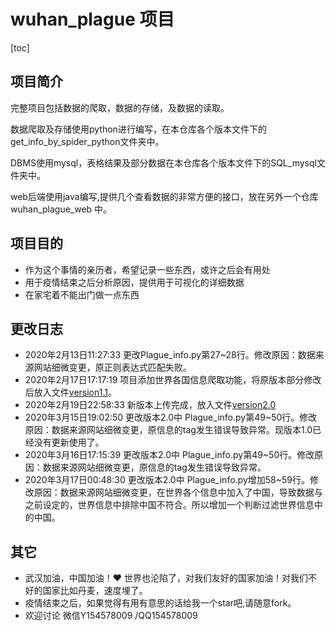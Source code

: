 # wuhan_plague 项目

[toc]

## 项目简介

完整项目包括数据的爬取，数据的存储，及数据的读取。

数据爬取及存储使用python进行编写，在本仓库各个版本文件下的get_info_by_spider_python文件夹中。

DBMS使用mysql，表格结果及部分数据在本仓库各个版本文件下的SQL_mysql文件夹中。

web后端使用java编写,提供几个查看数据的非常方便的接口，放在另外一个仓库 wuhan_plague_web 中。

## 项目目的

* 作为这个事情的亲历者，希望记录一些东西，或许之后会有用处
* 用于疫情结束之后分析原因，提供用于可视化的详细数据
* 在家宅着不能出门做一点东西

## 更改日志

* 2020年2月13日11:27:33 更改Plague_info.py第27~28行。修改原因：数据来源网站细微变更，原正则表达式匹配失败。
* 2020年2月17日17:17:19 项目添加世界各国信息爬取功能，将原版本部分修改后放入文件[version1.1](https://github.com/ustcyyw/wuhan_plague/tree/master/version1.1)。
* 2020年2月19日22:58:33 新版本上传完成，放入文件[version2.0](https://github.com/ustcyyw/wuhan_plague/tree/master/version2.0)
* 2020年3月15日19:02:50 更改版本2.0中 Plague_info.py第49~50行。修改原因：数据来源网站细微变更，原信息的tag发生错误导致异常。现版本1.0已经没有更新使用了。
* 2020年3月16日17:15:39 更改版本2.0中 Plague_info.py第49~50行。修改原因：数据来源网站细微变更，原信息的tag发生错误导致异常。
* 2020年3月17日00:48:30 更改版本2.0中 Plague_info.py增加58~59行。修改原因：数据来源网站细微变更，在世界各个信息中加入了中国，导致数据与之前设定的，世界信息中排除中国不符合。所以增加一个判断过滤世界信息中的中国。

## 其它

* 武汉加油，中国加油！:heart: 世界也沦陷了，对我们友好的国家加油！对我们不好的国家比如丹麦，速度埋了。
* 疫情结束之后，如果觉得有用有意思的话给我一个star吧,请随意fork。
* 欢迎讨论 微信Y154578009 /QQ154578009 